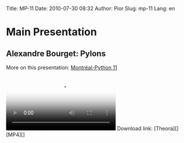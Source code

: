 Title: MP-11
Date: 2010-07-30 08:32
Author: Pior
Slug: mp-11
Lang: en

<!--:en-->

<style>#sidebar { display:none;} #content { width: 740px !important; } </style>
Main Presentation
=================

Alexandre Bourget: Pylons
-------------------------

More on this presentation: [Montréal-Python 11][]   

<video controls poster="http://montrealpython.org/videos/Montreal-Python-11-Alexandre-Bourget-Pylons.jpg">
<source src="http://montrealpython.org/videos/Montreal-Python-11-Alexandre-Bourget-Pylons.mp4" type="video/mp4"></source>
<source src="http://montrealpython.org/videos/Montreal-Python-11-Alexandre-Bourget-Pylons.ogg" type="video/ogg"></source>
Your browser doesn't support HTML5. Please use the download link. If you
use Safari and want to use a libre format, install the Xiph QuickTime
Component at http://www.xiph.org/quicktime </video>   
 Download link: [Theora][] [MP4][]

  [Montréal-Python 11]: http://wiki.montrealpython.org/index.php/Montréal-Python_11
  [Theora]: http://montrealpython.org/videos/Montreal-Python-11-Alexandre-Bourget-Pylons.ogg
  [MP4]: http://montrealpython.org/videos/Montreal-Python-11-Alexandre-Bourget-Pylons.mp4
